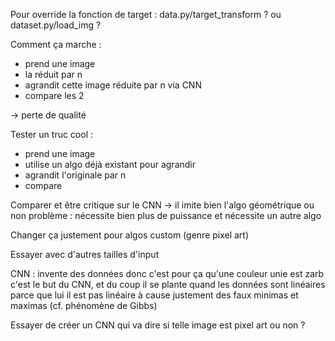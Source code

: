 Pour override la fonction de target : data.py/target_transform ? ou dataset.py/load_img ?

Comment ça marche :
  * prend une image
  * la réduit par n
  * agrandit cette image réduite par n via CNN
  * compare les 2

-> perte de qualité

Tester un truc cool :
  * prend une image
  * utilise un algo déjà existant pour agrandir
  * agrandit l'originale par n
  * compare

Comparer et être critique sur le CNN -> il imite bien l'algo géométrique ou non
problème : nécessite bien plus de puissance et nécessite un autre algo


Changer ça justement pour algos custom (genre pixel art)


Essayer avec d'autres tailles d'input


CNN : invente des données donc c'est pour ça qu'une couleur unie est zarb
c'est le but du CNN, et du coup il se plante quand les données sont linéaires parce que lui il est pas linéaire
à cause justement des faux minimas et maximas (cf. phénomène de Gibbs)


Essayer de créer un CNN qui va dire si telle image est pixel art ou non ?

